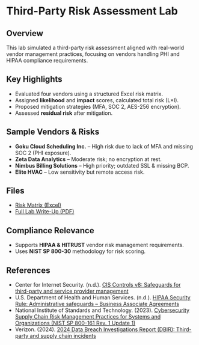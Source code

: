 # Third-Party Risk Assessment Lab

## Overview
This lab simulated a third-party risk assessment aligned with real-world vendor management practices, focusing on vendors handling PHI and HIPAA compliance requirements.

## Key Highlights
- Evaluated four vendors using a structured Excel risk matrix.
- Assigned **likelihood** and **impact** scores, calculated total risk (L×I).
- Proposed mitigation strategies (MFA, SOC 2, AES-256 encryption).
- Assessed **residual risk** after mitigation.

## Sample Vendors & Risks
- **Goku Cloud Scheduling Inc.** – High risk due to lack of MFA and missing SOC 2 (PHI exposure).
- **Zeta Data Analytics** – Moderate risk; no encryption at rest.
- **Nimbus Billing Solutions** – High priority; outdated SSL & missing BCP.
- **Elite HVAC** – Low sensitivity but remote access risk.

## Files
- [Risk Matrix (Excel)](./Third_Party_Risk_Assessment_Lab.pdf)
- [Full Lab Write-Up (PDF)](./Third_Party_Risk_Assessment_Write-up.pdf)

## Compliance Relevance
- Supports **HIPAA & HITRUST** vendor risk management requirements.
- Uses **NIST SP 800-30** methodology for risk scoring.

## References
- Center for Internet Security. (n.d.). [CIS Controls v8: Safeguards for third-party and service provider management](https://www.cisecurity.org/controls/cis-controls-list)  
- U.S. Department of Health and Human Services. (n.d.). [HIPAA Security Rule: Administrative safeguards – Business Associate Agreements](https://www.hhs.gov/hipaa/for-professionals/security/laws-regulations/index.html)  
- National Institute of Standards and Technology. (2023). [Cybersecurity Supply Chain Risk Management Practices for Systems and Organizations (NIST SP 800-161 Rev. 1 Update 1)](https://csrc.nist.gov/pubs/sp/800/161/r1/upd1/final)  
- Verizon. (2024). [2024 Data Breach Investigations Report (DBIR): Third-party and supply chain incidents](https://www.verizon.com/business/resources/reports/dbir/)
